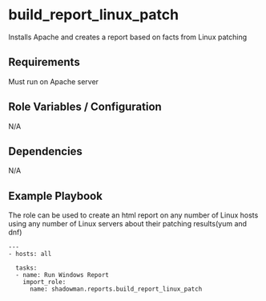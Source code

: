 build_report_linux_patch
========

Installs Apache and creates a report based on facts from Linux patching

Requirements
------------

Must run on Apache server

Role Variables / Configuration
--------------

N/A

Dependencies
------------

N/A

Example Playbook
----------------

The role can be used to create an html report on any number of Linux hosts using any number of Linux servers about their patching results(yum and dnf)


```
---
- hosts: all

  tasks:
  - name: Run Windows Report
    import_role:
      name: shadowman.reports.build_report_linux_patch
      
```
